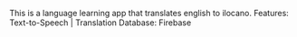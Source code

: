 This is a language learning app that translates english to ilocano.
Features: Text-to-Speech | Translation
Database: Firebase
